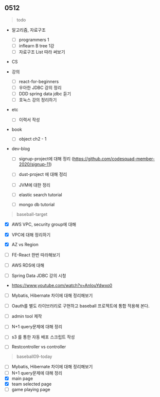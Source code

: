 ## 0512


> todo

- 알고리즘, 자료구조

  - [ ] programmers 1
  - [ ] inflearn B tree 1강
  - [ ] 자료구조 List 따라 써보기
- CS
- 강의

  - [ ] react-for-beginners
  - [ ] 우아한 JDBC 강의 정리
  - [ ] DDD spring data jdbc 듣기
  - [ ] 호눅스 강의 정리하기
- etc
  - [ ] 이력서 작성
- book
  - [ ] object ch2 - 1
- dev-blog

  - [ ] signup-project에 대해 정리 (https://github.com/codesquad-member-2020/signup-11)
  - [ ] dust-project 에 대해 정리
  - [ ] JVM에 대한 정리
  - [ ] elastic search tutorial
  - [ ] mongo db tutorial







> baseball-target

- [x] AWS VPC, security group에 대해
- [x] VPC에 대해 정리하기
- [x] AZ vs Region

- [ ] FE-React 한번 따라해보기
- [ ] AWS RDS에 대해
- [ ]  Spring Data JDBC 강의 시청
  - https://www.youtube.com/watch?v=AnIouYdwxo0
- [ ] Mybatis, Hibernate 차이에 대해 정리해보기
- [ ] Oauth를 별도 라이브러리로 구현하고 baseball 프로젝트에 통합 적용해 본다.
- [ ] admin tool 제작
- [ ] N+1 query문제에 대해 정리
- [ ] s3 를 통한 자동 배포 스크립트 작성

- [ ] Restcontroller vs controller



> baseball09-today

- [ ] Mybatis, Hibernate 차이에 대해 정리해보기
- [ ] N+1 query문제에 대해 정리
- [x] main page
- [x] team selected page
- [ ] game playing page
